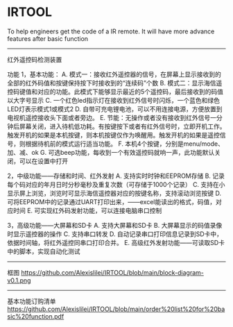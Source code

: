 # IRTOOL
 To help engineers get the code of a IR remote. It will have more advance features after basic function

---------------------------------------------------
 红外遥控码检测装置

 功能
 1，基本功能：
 	A. 模式一：接收红外遥控器的信号，在屏幕上显示接收到的全部的红外码值和按键保持按下时接收到的“连续码”个数
 	B. 模式二：显示海信遥控码键值和对应的功能。此模式下能够显示最近的5个遥控码，最后接收到的码值以大字号显示
 	C. 一个红色led指示灯在接收到红外信号时闪烁，一个蓝色和绿色LED灯表示模式1或模式2
 	D. 自带可充电锂电池，可以不用连接电源，方便放置到电视机遥控接收头下面或者旁边。
 	E. 节能：无操作或者没有接收到红外信号一分钟后屏幕关闭，进入待机低功耗。有按键按下或者有红外信号时，立即开机工作。触发开机的如果是本机按键，则本机按键仅作为唤醒用。触发开机的如果是遥控信号，则根据待机前的模式运行适当功能。
 	F. 本机4个按键，分别是menu/mode、加、减、ok
 	G. 可选beep功能，每收到一个有效遥控码就响一声，此功能默认关闭，可以在设置中打开


 2，中级功能——存储和时间、红外发射
 	A. 支持实时时钟和EEPROM存储
 	B. 记录每个码对应的年月日时分秒毫秒及重复次数（可存储于1000个记录）
 	C. 支持在小显示屏上浏览，浏览时可显示海信遥控器对应的按键名称，支持滚动浏览按键
 	D. 可将EEPROM中的记录通过UART打印出来，——excel能读出的格式，码值，对应时间
 	E. 可实现红外码发射功能，可以连接电脑串口控制

 3，高级功能——大屏幕和SD卡
 	A. 支持大屏幕和SD卡
 	B. 大屏幕显示的码值录像时显示遥控器的操作
 	C. 支持串口转发
 	D. 自动记录串口打印信息记录到SD卡中，依据时间轴，将红外遥控同串口打印合并。
 	E. 高级红外发射功能——可读取SD卡中的脚本，实现自动化测试



----------------------------------------------------------------------
框图
https://github.com/Alexislilei/IRTOOL/blob/main/block-diagram-v0.1.png

----------------------------------------------------------------------
基本功能订购清单
https://github.com/Alexislilei/IRTOOL/blob/main/order%20list%20for%20basic%20function.pdf

